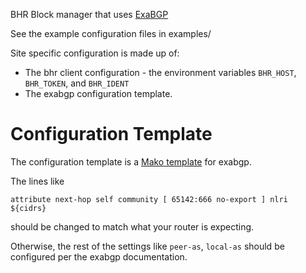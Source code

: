 BHR Block manager that uses [ExaBGP](https://github.com/Exa-Networks/exabgp)

See the example configuration files in examples/

Site specific configuration is made up of:

* The bhr client configuration - the environment variables `BHR_HOST`, `BHR_TOKEN`, and `BHR_IDENT`
* The exabgp configuration template.

Configuration Template
======================
The configuration template is a [Mako template](http://docs.makotemplates.org/en/latest/syntax.html) for exabgp.

The lines like

    attribute next-hop self community [ 65142:666 no-export ] nlri ${cidrs}

should be changed to match what your router is expecting.

Otherwise, the rest of the settings like `peer-as`, `local-as` should be
configured per the exabgp documentation.
